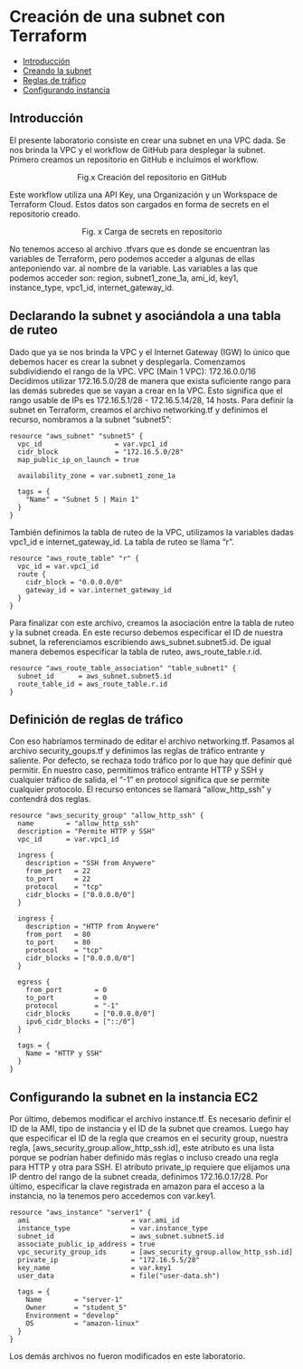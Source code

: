 # Creación de una subnet con Terraform

 * [Introducción](#Introducción)
 * [Creando la subnet](#Declarando-la-subnet-y-asociándola-a-una-tabla-de-ruteo)
 * [Reglas de tráfico](#Definición-de-reglas-de-tráfico)
 * [Configurando instancia](#Configurando-la-subnet-en-la-instancia-EC2)

## Introducción
El presente laboratorio consiste en crear una subnet en una VPC dada. Se nos brinda la VPC y el workflow de GitHub para desplegar la subnet.
Primero creamos un repositorio en GitHub e incluímos el workflow. 
<p align="center">
  <img src=""> <br>
  Fig.x Creación del repositorio en GitHub
</p>

Este workflow utiliza una API Key, una Organización y un Workspace de Terraform Cloud. Estos datos son cargados en forma de secrets en el repositorio creado. 
<p align="center">
  <img src=""> <br>
  Fig. x Carga de secrets en repositorio
</p>

No tenemos acceso al archivo .tfvars que es donde se encuentran las variables de Terraform, pero podemos acceder a algunas de ellas anteponiendo var. al nombre de la variable.  Las variables a las que podemos acceder son: region, subnet1_zone_1a, ami_id, key1, instance_type, vpc1_id, internet_gateway_id.

## Declarando la subnet y asociándola a una tabla de ruteo
Dado que ya se nos brinda la VPC y el Internet Gateway (IGW) lo único que debemos hacer es crear la subnet y desplegarla. Comenzamos subdividiendo el rango de la VPC.
VPC (Main 1 VPC): 172.16.0.0/16
Decidimos utilizar 172.16.5.0/28 de manera que exista suficiente rango para las demás subredes que se vayan a crear en la VPC. Esto significa que el rango usable de IPs es 172.16.5.1/28 - 172.16.5.14/28, 14 hosts. 
Para definir la subnet en Terraform, creamos el archivo networking.tf y definimos el recurso, nombramos a la subnet “subnet5”:

```HCL
resource "aws_subnet" "subnet5" {
  vpc_id                  = var.vpc1_id
  cidr_block              = "172.16.5.0/28"
  map_public_ip_on_launch = true

  availability_zone = var.subnet1_zone_1a

  tags = {
    "Name" = "Subnet 5 | Main 1"
  }
}
```

También definimos la tabla de ruteo de la VPC, utilizamos la variables dadas vpc1_id e internet_gateway_id. La tabla de ruteo se llama “r”.

```HCL
resource "aws_route_table" "r" {
  vpc_id = var.vpc1_id
  route {
    cidr_block = "0.0.0.0/0"
    gateway_id = var.internet_gateway_id
  }
}
```

Para finalizar con este archivo, creamos la asociación entre la tabla de ruteo y la subnet creada. En este recurso debemos especificar el ID de nuestra subnet, la referenciamos escribiendo aws_subnet.subnet5.id. De igual manera debemos especificar la tabla de ruteo, aws_route_table.r.id. 

```HCL
resource "aws_route_table_association" "table_subnet1" {
  subnet_id      = aws_subnet.subnet5.id
  route_table_id = aws_route_table.r.id
}
```

## Definición de reglas de tráfico
Con eso habríamos terminado de editar el archivo networking.tf. Pasamos al archivo security_goups.tf y definimos las reglas de tráfico entrante y saliente. Por defecto, se rechaza todo tráfico por lo que hay que definir qué permitir. En nuestro caso, permitimos tráfico entrante HTTP y SSH y cualquier tráfico de salida, el “-1” en protocol significa que se permite cualquier protocolo. El recurso entonces se llamará “allow_http_ssh” y contendrá dos reglas.

```HCL
resource "aws_security_group" "allow_http_ssh" {
  name        = "allow_http_ssh"
  description = "Permite HTTP y SSH"
  vpc_id      = var.vpc1_id

  ingress {
    description = "SSH from Anywere"
    from_port   = 22
    to_port     = 22
    protocol    = "tcp"
    cidr_blocks = ["0.0.0.0/0"]
  }

  ingress {
    description = "HTTP from Anywere"
    from_port   = 80
    to_port     = 80
    protocol    = "tcp"
    cidr_blocks = ["0.0.0.0/0"]
  }

  egress {
    from_port        = 0
    to_port          = 0
    protocol         = "-1"
    cidr_blocks      = ["0.0.0.0/0"]
    ipv6_cidr_blocks = ["::/0"]
  }

  tags = {
    Name = "HTTP y SSH"
  }
}
```
## Configurando la subnet en la instancia EC2
Por último, debemos modificar el archivo instance.tf. Es necesario definir el ID de la AMI, tipo de instancia y el ID de la subnet que creamos. Luego hay que especificar el ID de la regla que creamos en el security group, nuestra regla, [aws_security_group.allow_http_ssh.id], este atributo es una lista porque se podrían haber definido más reglas o incluso creado una regla para HTTP y otra para SSH. El atributo private_ip requiere que elijamos una IP dentro del rango de la subnet creada, definimos 172.16.0.17/28. Por último, especificar la clave registrada en amazon para el acceso a la instancia, no la tenemos pero accedemos con var.key1.

```HCL
resource "aws_instance" "server1" {
  ami                         = var.ami_id
  instance_type               = var.instance_type
  subnet_id                   = aws_subnet.subnet5.id
  associate_public_ip_address = true
  vpc_security_group_ids      = [aws_security_group.allow_http_ssh.id]
  private_ip                  = "172.16.5.5/28"
  key_name                    = var.key1
  user_data                   = file("user-data.sh")

  tags = {
    Name        = "server-1"
    Owner       = "student_5"
    Environment = "develop"
    OS          = "amazon-linux"
  }
}
```

Los demás archivos no fueron modificados en este laboratorio.
